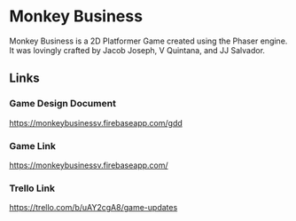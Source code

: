 # Monkey Business

Monkey Business is a 2D Platformer Game created using the Phaser engine. It was lovingly crafted by Jacob Joseph, V Quintana, and JJ Salvador. 

## Links
### Game Design Document

https://monkeybusinessv.firebaseapp.com/gdd

### Game Link 
https://monkeybusinessv.firebaseapp.com/

### Trello Link
https://trello.com/b/uAY2cgA8/game-updates
